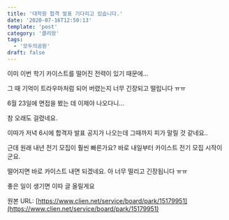 ```yaml
---
title: '대학원 합격 발표 기다리고 있습니다.'
date: '2020-07-16T12:50:13'
template: 'post'
category: '클리앙'
tags: 
  - '모두의공원'
draft: false
---
```


이미 이번 학기 카이스트를 떨어진 전력이 있기 때문에...

그 때 기억이 트라우마처럼 되어 버렸는지 너무 긴장되고 떨립니다 ㅠㅠ

6월 23일에 면접을 봤는 데 이제야 나오다니...

참 오래도 걸렸네요.

이따가 저녁 6시에 합격자 발표 공지가 나오는데 그때까지 피가 말릴 것 같네요..

근데 원래 내년 전기 모집이 훨씬 빠른가요? 바로 내일부터 카이스트 전기 모집 시작이군요.

떨어지면 바로 카이스트 내면 되겠네요. 아 너무 떨리고 긴장됩니다 ㅠㅠ

좋은 일이 생기면 이따 글 올릴게요

원본 URL: [https://www.clien.net/service/board/park/15179951](https://www.clien.net/service/board/park/15179951)